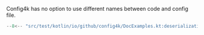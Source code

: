 Config4k has no option to use different names between code and config file.
```kotlin
--8<-- "src/test/kotlin/io/github/config4k/DocExamples.kt:deserializationDataClass"
```

